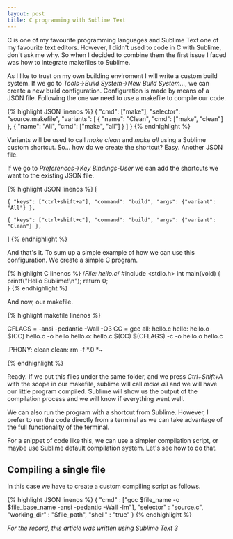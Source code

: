 ```yaml
---
layout: post
title: C programming with Sublime Text
---
```


C is one of my favourite programming languages and Sublime Text one of my favourite text editors. However, I didn't used to code in C with Sublime, don't ask me why. So when I decided to combine them the first issue I faced was how to integrate makefiles to Sublime.

As I like to trust on my own building enviroment I will write a custom build system. If we go to _Tools->Build System->New Build System..._, we can create a new build configuration. Configuration is made by means of a JSON file. Following the one we need to use a makefile to compile our code.

{% highlight JSON linenos %}
{
	"cmd": ["make"],
	"selector": "source.makefile",
	"variants":
	[
		{
			"name": "Clean",
			"cmd": ["make", "clean"]
		},
		{
			"name": "All",
			"cmd": ["make", "all"]
		}
	]
}
{% endhighlight %}

Variants will be used to call _make clean_ and _make all_ using a Sublime custom shortcut. So... how do we create the shortcut? Easy. Another JSON file.

If we go to _Preferences->Key Bindings-User_ we can add the shortcuts we want to the existing JSON file.

{% highlight JSON linenos %}
[

    { "keys": ["ctrl+shift+a"], "command": "build", "args": {"variant": "All"} },

    { "keys": ["ctrl+shift+c"], "command": "build", "args": {"variant": "Clean"} },

]
{% endhighlight %}

And that's it. To sum up a simple example of how we can use this configuration. We create a simple C program.

{% highlight C linenos %}
/*File: hello.c*/
#include <stdio.h>
int main(void)
{
	printf("Hello Sublime!\n");
	return 0;	
}
{% endhighlight %}

And now, our makefile.

{% highlight makefile linenos %}

CFLAGS = -ansi -pedantic -Wall -O3
CC = gcc
all: hello.c
hello: hello.o
	$(CC) hello.o -o hello
hello.o: hello.c
	$(CC) $(CFLAGS) -c -o hello.o hello.c 

.PHONY: clean
clean:
	rm -f *.0 *~

{% endhighlight %}

Ready. If we put this files under the same folder, and we press _Ctrl+Shift+A_ with the scope in our makefile, sublime will call _make all_ and we will have our little program compiled. Sublime will show us the output of the compilation process and we will know if everything went well. 

We can also run the program with a shortcut from Sublime. However, I prefer to run the code directly from a terminal as we can take advantage of the full functionality of the terminal.

For a snippet of code like this, we can use a simpler compilation script, or maybe use Sublime default compilation system. Let's see how to do that.

## Compiling a single file

In this case we have to create a custom compiling script as follows.

{% highlight JSON linenos %}
{
	"cmd" : ["gcc $file_name -o $file_base_name -ansi -pedantic -Wall -lm"],
	"selector" : "source.c",
	"working_dir" : "$file_path",
	"shell" : "true"
}
{% endhighlight %}


_For the record, this article was written using Sublime Text 3_
